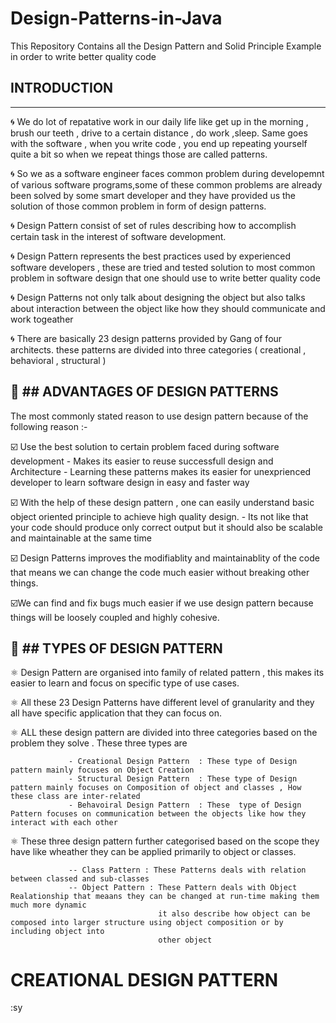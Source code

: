 # Design-Patterns-in-Java

This Repository Contains all the Design Pattern and Solid Principle Example in order to write better quality code


## INTRODUCTION
---------------

🌀 We do lot of repatative work in our daily life like get up in the morning , brush our teeth , drive to a certain distance , do work ,sleep.
Same goes with the software , when you write code , you end up repeating yourself quite a bit so when we repeat things those are called patterns.

🌀 So we as a software engineer faces common problem during developemnt of various software programs,some of these common problems are already been solved 
by some smart developer and they have provided us the solution of those common problem in form of design patterns.

🌀 Design Pattern consist of set of rules describing how to accomplish certain task in the interest of software development.

🌀 Design Pattern represents the best practices used by experienced software developers , these are tried and tested solution to most common problem in software design 
that one should use to write better quality code

🌀 Design Patterns not only talk about designing the object but also talks about interaction between the object like how they should communicate and work togeather

🌀 There are basically 23 design patterns provided by Gang of four architects. these patterns are divided into three categories ( creational , behavioral , structural )

🔼 ## ADVANTAGES OF DESIGN PATTERNS 
-----------------------------------

The most commonly stated reason to use design pattern because of the following reason :- 

☑️ Use the best solution to certain problem faced during software development 
             - Makes its easier to reuse successfull design and Architecture 
             - Learning these patterns makes its easier for unexprienced developer to learn software design in easy and faster way

☑️ With the help of these design pattern , one can easily understand basic object oriented principle to achieve high quality design.
                - Its not like that your code should produce only correct output but it should also be scalable and maintainable at the same time
                
☑️ Design Patterns improves the modifiablity and maintainablity of the code that means we can change the code much easier without breaking other things.

☑️We can find and fix bugs much easier if we use design pattern because things will be loosely coupled and highly cohesive.



🔼 ## TYPES OF DESIGN PATTERN 
------------------------------

⚛️ Design Pattern are organised into family of related pattern , this makes its easier to learn and focus on specific type of use cases. 
 
⚛️ All these 23 Design Patterns have different level of granularity and they all have specific application that they can focus on.

⚛️ ALL these design pattern are divided into three categories based on the problem they solve . These three types are
                 
                 - Creational Design Pattern  : These type of Design pattern mainly focuses on Object Creation 
                 - Structural Design Pattern  : These type of Design pattern mainly focuses on Composition of object and classes , How these class are inter-related  
                 - Behavoiral Design Pattern  : These  type of Design Pattern focuses on communication between the objects like how they interact with each other
                 
⚛️ These three design pattern further categorised based on the scope they have like wheather they can be applied primarily to object or classes.

                 -- Class Pattern : These Patterns deals with relation between classed and sub-classes  
                 -- Object Pattern : These Pattern deals with Object Realationship that meaans they can be changed at run-time making them much more dynamic
                                     it also describe how object can be composed into larger structure using object composition or by including object into 
                                     other object 
                                     
                                     
CREATIONAL DESIGN PATTERN 
=========================


:sy

                 


                  

